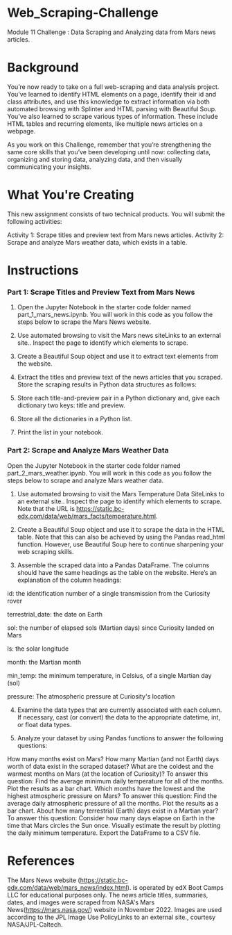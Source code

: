 # Web_Scraping-Challenge
Module 11 Challenge : Data Scraping and Analyzing data from Mars news articles.

# Background
You’re now ready to take on a full web-scraping and data analysis project. You’ve learned to identify HTML elements on a page, identify their id and class attributes, and use this knowledge to extract information via both automated browsing with Splinter and HTML parsing with Beautiful Soup. You’ve also learned to scrape various types of information. These include HTML tables and recurring elements, like multiple news articles on a webpage.

As you work on this Challenge, remember that you’re strengthening the same core skills that you’ve been developing until now: collecting data, organizing and storing data, analyzing data, and then visually communicating your insights.

# What You're Creating
This new assignment consists of two technical products. You will submit the following activities:

Activity 1: Scrape titles and preview text from Mars news articles.
Activity 2: Scrape and analyze Mars weather data, which exists in a table.

# Instructions
### Part 1: Scrape Titles and Preview Text from Mars News
  1. Open the Jupyter Notebook in the starter code folder named part_1_mars_news.ipynb. You will work in this code as you follow the steps below to scrape the Mars News website. 

  2. Use automated browsing to visit the Mars news siteLinks to an external site.. Inspect the page to identify which elements to scrape.

  3. Create a Beautiful Soup object and use it to extract text elements from the website.

  4. Extract the titles and preview text of the news articles that you scraped. Store the scraping results in Python data structures as follows:

  5. Store each title-and-preview pair in a Python dictionary and, give each dictionary two keys: title and preview.

  6. Store all the dictionaries in a Python list.

  7. Print the list in your notebook.

### Part 2: Scrape and Analyze Mars Weather Data
Open the Jupyter Notebook in the starter code folder named part_2_mars_weather.ipynb. You will work in this code as you follow the steps below to scrape and analyze Mars weather data.

  1. Use automated browsing to visit the Mars Temperature Data SiteLinks to an external site.. Inspect the page to identify which elements to scrape. Note that the URL is https://static.bc-edx.com/data/web/mars_facts/temperature.html.

  2. Create a Beautiful Soup object and use it to scrape the data in the HTML table. Note that this can also be achieved by using the Pandas read_html function. However, use Beautiful Soup here to continue sharpening your web scraping skills.

  3. Assemble the scraped data into a Pandas DataFrame. The columns should have the same headings as the table on the website. Here’s an explanation of the column headings:

   id: the identification number of a single transmission from the Curiosity rover
   
   terrestrial_date: the date on Earth
   
   sol: the number of elapsed sols (Martian days) since Curiosity landed on Mars
   
   ls: the solar longitude
   
   month: the Martian month
   
   min_temp: the minimum temperature, in Celsius, of a single Martian day (sol)
   
   pressure: The atmospheric pressure at Curiosity's location

  4. Examine the data types that are currently associated with each column. If necessary, cast (or convert) the data to the appropriate datetime, int, or float data types.

  5. Analyze your dataset by using Pandas functions to answer the following questions:

How many months exist on Mars?
How many Martian (and not Earth) days worth of data exist in the scraped dataset?
What are the coldest and the warmest months on Mars (at the location of Curiosity)? To answer this question:
Find the average minimum daily temperature for all of the months.
Plot the results as a bar chart.
Which months have the lowest and the highest atmospheric pressure on Mars? To answer this question:
Find the average daily atmospheric pressure of all the months.
Plot the results as a bar chart.
About how many terrestrial (Earth) days exist in a Martian year? To answer this question:
Consider how many days elapse on Earth in the time that Mars circles the Sun once.
Visually estimate the result by plotting the daily minimum temperature.
Export the DataFrame to a CSV file.

# References
The Mars News website (https://static.bc-edx.com/data/web/mars_news/index.html). is operated by edX Boot Camps LLC for educational purposes only. The news article titles, summaries, dates, and images were scraped from NASA's Mars News(https://mars.nasa.gov/) website in November 2022. Images are used according to the JPL Image Use PolicyLinks to an external site., courtesy NASA/JPL-Caltech.
